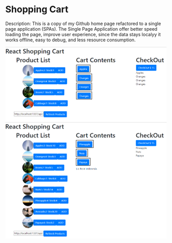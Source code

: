 # Shopping Cart

<p>
Description: This is a copy of my Github home page refactored to a single page application (SPAs). The Single Page Application offer better speed loading the page, improve user experience, since the data stays localyy it works offline, easy to debug, and less resource consumption.
</p>

<img src="screenshot-01.png">

<br>

<img src="screenshot-02.png">